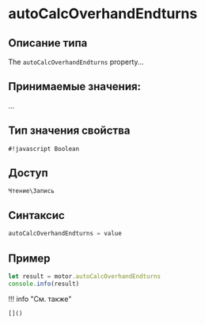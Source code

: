 # autoCalcOverhandEndturns

## Описание типа
The `autoCalcOverhandEndturns` property...

## Принимаемые значения:
...

## Тип значения свойства
`#!javascript Boolean`

## Доступ
`Чтение\Запись`

## Синтаксис
```javascript
autoCalcOverhandEndturns = value
```

## Пример
```javascript linenums="1"
let result = motor.autoCalcOverhandEndturns
console.info(result)
```

!!! info "См. также"

    []()

